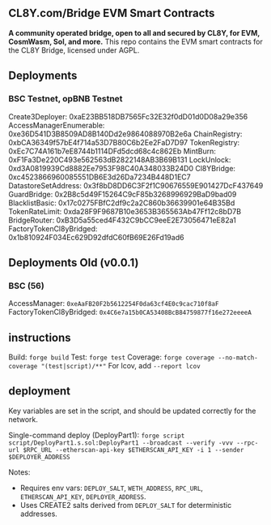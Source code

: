 ## CL8Y.com/Bridge EVM Smart Contracts

**A community operated bridge, open to all and secured by CL8Y, for EVM, CosmWasm, Sol, and more.**
This repo contains the EVM smart contracts for the CL8Y Bridge, licensed under AGPL.

## Deployments

### BSC Testnet, opBNB Testnet

Create3Deployer: 0xaE23BB518DB7565Fc32E32f0dD01d0D08a29e356
AccessManagerEnumerable: 0xe36D541D3B8509AD8B140Dd2e9864088970B2e6a
ChainRegistry: 0xbCA36349f57bE4f714a53D7B80C6b2Ee2FaD7D97
TokenRegistry: 0xEc7C74A161b7eE8744b1114DFd5dcd68c4c862Eb
MintBurn: 0xF1Fa3De220C493e562563dB2822148AB3B69B131
LockUnlock: 0xd3A0819939Cd8882Ee7953F98C40A348033B24D0
Cl8YBridge: 0xc4523866960085551DB6E3d26Da7234B448D1EC7
DatastoreSetAddress: 0x3f8bD8DD6C3F2f1C90676559E901427DcF437649
GuardBridge: 0x2B8c5d49F15264C9cF85b3268996929BaD9bad09
BlacklistBasic: 0x17c0275FBfC2df9c2a2C860b36639901e64B35Bd
TokenRateLimit: 0xda28F9F9687B10e3653B365563Ab47Ff12c8bD7B
BridgeRouter: 0xB3D5a55ced4F432C9bCC9eeE2E73056471eE82a1
FactoryTokenCl8yBridged: 0x1b810924F034Ec629D92dfdC60fB69E26Fd19ad6

## Deployments Old (v0.0.1)

### BSC (56)

AccessManager: `0xeAaFB20F2b5612254F0da63cf4E0c9cac710f8aF`
FactoryTokenCl8yBridged: `0x4C6e7a15b0CA53408BcB84759877f16e272eeeeA`

## instructions

Build: `forge build`
Test: `forge test`
Coverage: `forge coverage --no-match-coverage "(test|script)/**"`
For lcov, add `--report lcov`

## deployment

Key variables are set in the script, and should be updated correctly for the network.

Single-command deploy (DeployPart1):
`forge script script/DeployPart1.s.sol:DeployPart1 --broadcast --verify -vvv --rpc-url $RPC_URL --etherscan-api-key $ETHERSCAN_API_KEY -i 1 --sender $DEPLOYER_ADDRESS`

Notes:

- Requires env vars: `DEPLOY_SALT`, `WETH_ADDRESS`, `RPC_URL`, `ETHERSCAN_API_KEY`, `DEPLOYER_ADDRESS`.
- Uses CREATE2 salts derived from `DEPLOY_SALT` for deterministic addresses.
